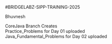 #BRIDGELABZ-SIPP-TRAINING-2025

Bhuvnesh<br>

CoreJava Branch Creates<br>
Practice_Problems for Day 01 uploaded<br>
Java_Fundamental_Problems for Day 02 uploaded<br>